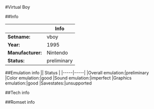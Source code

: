 #Virtual Boy

##Info

||Info|
|-----|-----|
|**Setname:**|vboy
|**Year:**|1995
|**Manufacturer:**|Nintendo
|**Status:**|preliminary

##Emulation info
|| Status |
|-----|-----|
|Overall emulation:|preliminary
|Color emulation:|good
|Sound emulation:|imperfect
|Graphics emulation:|good
|Savestates:|unsupported

##Tech info

##Romset info

<!--- START OF EDITED COMMENT DO NOT TOUCH TEXT ABOVE-->
